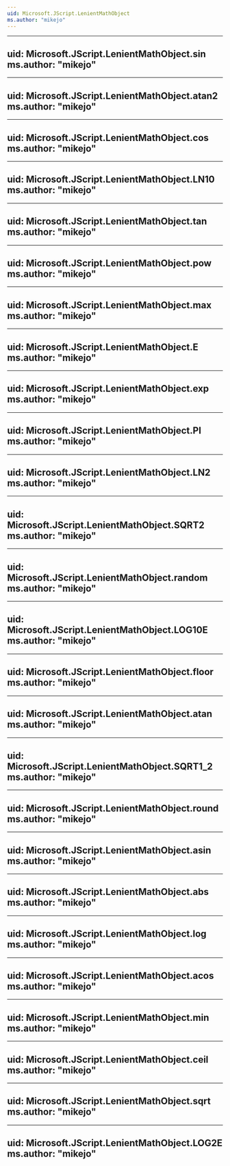 ```yaml
---
uid: Microsoft.JScript.LenientMathObject
ms.author: "mikejo"
---
```


---
uid: Microsoft.JScript.LenientMathObject.sin
ms.author: "mikejo"
---

---
uid: Microsoft.JScript.LenientMathObject.atan2
ms.author: "mikejo"
---

---
uid: Microsoft.JScript.LenientMathObject.cos
ms.author: "mikejo"
---

---
uid: Microsoft.JScript.LenientMathObject.LN10
ms.author: "mikejo"
---

---
uid: Microsoft.JScript.LenientMathObject.tan
ms.author: "mikejo"
---

---
uid: Microsoft.JScript.LenientMathObject.pow
ms.author: "mikejo"
---

---
uid: Microsoft.JScript.LenientMathObject.max
ms.author: "mikejo"
---

---
uid: Microsoft.JScript.LenientMathObject.E
ms.author: "mikejo"
---

---
uid: Microsoft.JScript.LenientMathObject.exp
ms.author: "mikejo"
---

---
uid: Microsoft.JScript.LenientMathObject.PI
ms.author: "mikejo"
---

---
uid: Microsoft.JScript.LenientMathObject.LN2
ms.author: "mikejo"
---

---
uid: Microsoft.JScript.LenientMathObject.SQRT2
ms.author: "mikejo"
---

---
uid: Microsoft.JScript.LenientMathObject.random
ms.author: "mikejo"
---

---
uid: Microsoft.JScript.LenientMathObject.LOG10E
ms.author: "mikejo"
---

---
uid: Microsoft.JScript.LenientMathObject.floor
ms.author: "mikejo"
---

---
uid: Microsoft.JScript.LenientMathObject.atan
ms.author: "mikejo"
---

---
uid: Microsoft.JScript.LenientMathObject.SQRT1_2
ms.author: "mikejo"
---

---
uid: Microsoft.JScript.LenientMathObject.round
ms.author: "mikejo"
---

---
uid: Microsoft.JScript.LenientMathObject.asin
ms.author: "mikejo"
---

---
uid: Microsoft.JScript.LenientMathObject.abs
ms.author: "mikejo"
---

---
uid: Microsoft.JScript.LenientMathObject.log
ms.author: "mikejo"
---

---
uid: Microsoft.JScript.LenientMathObject.acos
ms.author: "mikejo"
---

---
uid: Microsoft.JScript.LenientMathObject.min
ms.author: "mikejo"
---

---
uid: Microsoft.JScript.LenientMathObject.ceil
ms.author: "mikejo"
---

---
uid: Microsoft.JScript.LenientMathObject.sqrt
ms.author: "mikejo"
---

---
uid: Microsoft.JScript.LenientMathObject.LOG2E
ms.author: "mikejo"
---
